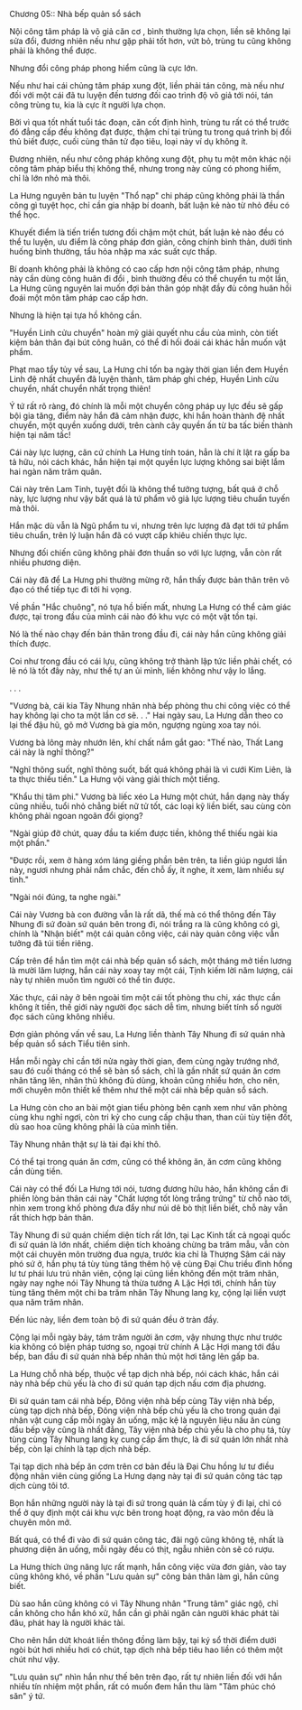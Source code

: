 




Chương 05:: Nhà bếp quản sổ sách


Nội công tâm pháp là võ giả căn cơ , bình thường lựa chọn, liền sẽ không lại sửa đổi, đương nhiên nếu như gặp phải tốt hơn, vứt bỏ, trùng tu cũng không phải là không thể được.

Nhưng đổi công pháp phong hiểm cũng là cực lớn.

Nếu như hai cái chủng tâm pháp xung đột, liền phải tán công, mà nếu như đối với một cái đã tu luyện đến tương đối cao trình độ võ giả tới nói, tán công trùng tu, kia là cực ít người lựa chọn.

Bởi vì qua tốt nhất tuổi tác đoạn, căn cốt định hình, trùng tu rất có thể trước đó đẳng cấp đều không đạt được, thậm chí tại trùng tu trong quá trình bị đối thủ biết được, cuối cùng thân tử đạo tiêu, loại này ví dụ không ít.

Đương nhiên, nếu như công pháp không xung đột, phụ tu một môn khác nội công tâm pháp biểu thị không thể, nhưng trong này cũng có phong hiểm, chỉ là lớn nhỏ mà thôi.

La Hưng nguyên bản tu luyện "Thổ nạp" chi pháp cũng không phải là thần công gì tuyệt học, chỉ cần gia nhập bí doanh, bất luận kẻ nào từ nhỏ đều có thể học.

Khuyết điểm là tiến triển tương đối chậm một chút, bất luận kẻ nào đều có thể tu luyện, ưu điểm là công pháp đơn giản, công chính bình thản, dưới tình huống bình thường, tẩu hỏa nhập ma xác suất cực thấp.

Bí doanh không phải là không có cao cấp hơn nội công tâm pháp, nhưng này cần dùng công huân đi đổi , bình thường đều có thể chuyển tu một lần, La Hưng cũng nguyên lai muốn đợi bản thân góp nhặt đầy đủ công huân hối đoái một môn tâm pháp cao cấp hơn.

Nhưng là hiện tại tựa hồ không cần.

"Huyền Linh cửu chuyển" hoàn mỹ giải quyết nhu cầu của mình, còn tiết kiệm bản thân đại bút công huân, có thể đi hối đoái cái khác hắn muốn vật phẩm.

Phạt mao tẩy tủy về sau, La Hưng chỉ tốn ba ngày thời gian liền đem Huyền Linh đệ nhất chuyển đã luyện thành, tâm pháp ghi chép, Huyền Linh cửu chuyển, nhất chuyển nhất trọng thiên!

Ý tứ rất rõ ràng, đó chính là mỗi một chuyển công pháp uy lực đều sẽ gấp bội gia tăng, điểm này hắn đã cảm nhận được, khi hắn hoàn thành đệ nhất chuyển, một quyền xuống dưới, trên cành cây quyền ấn từ ba tấc biến thành hiện tại năm tấc!

Cái này lực lượng, căn cứ chính La Hưng tính toán, hẳn là chí ít lật ra gấp ba tả hữu, nói cách khác, hắn hiện tại một quyền lực lượng không sai biệt lắm hai ngàn năm trăm quân.

Cái này trên Lam Tinh, tuyệt đối là không thể tưởng tượng, bất quá ở chỗ này, lực lượng như vậy bất quá là tứ phẩm võ giả lực lượng tiêu chuẩn tuyến mà thôi.

Hắn mặc dù vẫn là Ngũ phẩm tu vi, nhưng trên lực lượng đã đạt tới tứ phẩm tiêu chuẩn, trên lý luận hắn đã có vượt cấp khiêu chiến thực lực.

Nhưng đối chiến cũng không phải đơn thuần so với lực lượng, vẫn còn rất nhiều phương diện.

Cái này đã để La Hưng phi thường mừng rỡ, hắn thấy được bản thân trên võ đạo có thể tiếp tục đi tới hi vọng.

Về phần "Hắc chuông", nó tựa hồ biến mất, nhưng La Hưng có thể cảm giác được, tại trong đầu của mình cái nào đó khu vực có một vật tồn tại.

Nó là thế nào chạy đến bản thân trong đầu đi, cái này hắn cũng không giải thích được.

Coi như trong đầu có cái lựu, cũng không trở thành lập tức liền phải chết, có lẽ nó là tốt đây này, như thế tự an ủi mình, liền không như vậy lo lắng.

. . .

"Vương bà, cái kia Tây Nhung nhân nhà bếp phòng thu chi công việc có thể hay không lại cho ta một lần cơ sẽ. . ." Hai ngày sau, La Hưng dẫn theo co lại thế đậu hũ, gõ mở Vương bà gia môn, ngượng ngùng xoa tay nói.

Vương bà lông mày nhướn lên, khí chất nắm gắt gao: "Thế nào, Thất Lang cái này là nghĩ thông?"

"Nghĩ thông suốt, nghĩ thông suốt, bất quá không phải là vì cưới Kim Liên, là ta thực thiếu tiền." La Hưng vội vàng giải thích một tiếng.

"Khẩu thị tâm phi." Vương bà liếc xéo La Hưng một chút, hắn dạng này thấy cũng nhiều, tuổi nhỏ chẳng biết nữ tử tốt, các loại kỹ liền biết, sau cùng còn không phải ngoan ngoãn đổi giọng?

"Ngài giúp đỡ chút, quay đầu ta kiếm được tiền, không thể thiếu ngài kia một phần."

"Được rồi, xem ở hàng xóm láng giềng phần bên trên, ta liền giúp ngươi lần này, ngươi nhưng phải nắm chắc, đến chỗ ấy, ít nghe, ít xem, làm nhiều sự tình."

"Ngài nói đúng, ta nghe ngài."

Cái này Vương bà con đường vẫn là rất dã, thế mà có thể thông đến Tây Nhung đi sứ đoàn sứ quán bên trong đi, nói trắng ra là cũng không có gì, chính là "Nhận biết" một cái quản công việc, cái này quản công việc vẫn tưởng đã túi tiền riêng.

Cấp trên để hắn tìm một cái nhà bếp quản sổ sách, một tháng mở tiền lương là mười lăm lượng, hắn cái này xoay tay một cái, Tịnh kiếm lời năm lượng, cái này tự nhiên muốn tìm người có thể tin được.

Xác thực, cái này ở bên ngoài tìm một cái tốt phòng thu chi, xác thực cần không ít tiền, thế giới này người đọc sách dễ tìm, nhưng biết tính sổ người đọc sách cũng không nhiều.

Đơn giản phỏng vấn về sau, La Hưng liền thành Tây Nhung đi sứ quán nhà bếp quản sổ sách Tiểu tiên sinh.

Hắn mỗi ngày chỉ cần tới nửa ngày thời gian, đem cùng ngày trướng nhớ, sau đó cuối tháng có thể sẽ bàn sổ sách, chỉ là gần nhất sứ quán ăn cơm nhân tăng lên, nhân thủ không đủ dùng, khoản cũng nhiều hơn, cho nên, mới chuyên môn thiết kế thêm như thế một cái nhà bếp quản sổ sách.

La Hưng còn cho an bài một gian tiểu phòng bên cạnh xem như văn phòng cùng khu nghỉ ngơi, còn tri kỷ cho cung cấp chậu than, than củi tùy tiện đốt, dù sao hoa cũng không phải là của mình tiền.

Tây Nhung nhân thật sự là tài đại khí thô.

Có thể tại trong quán ăn cơm, cũng có thể không ăn, ăn cơm cũng không cần dùng tiền.

Cái này có thể đối La Hưng tới nói, tương đương hữu hảo, hắn không cần đi phiền lòng bản thân cái này "Chất lượng tốt lòng trắng trứng" từ chỗ nào tới, nhìn xem trong khố phòng đưa đẩy như núi dê bò thịt liền biết, chỗ này vẫn rất thích hợp bản thân.

Tây Nhung đi sứ quán chiếm diện tích rất lớn, tại Lạc Kinh tất cả ngoại quốc đi sứ quán là lớn nhất, chiếm diện tích khoảng chừng ba trăm mẫu, vẫn còn một cái chuyên môn trường đua ngựa, trước kia chỉ là Thượng Sâm cái này phó sứ ở, hắn phụ tá tùy tùng tăng thêm hộ vệ cùng Đại Chu triều đình hồng lư tư phái lưu trú nhân viên, cộng lại cũng liền không đến một trăm nhân, ngày nay nghe nói Tây Nhung tả thừa tướng A Lặc Hợi tới, chính hắn tùy tùng tăng thêm một chi ba trăm nhân Tây Nhung lang kỵ, cộng lại liền vượt qua năm trăm nhân.

Đến lúc này, liền đem toàn bộ đi sứ quán đều ở tràn đầy.

Cộng lại mỗi ngày bảy, tám trăm người ăn cơm, vậy nhưng thực như trước kia không có biện pháp tương so, ngoại trừ chính A Lặc Hợi mang tới đầu bếp, ban đầu đi sứ quán nhà bếp nhân thủ một hơi tăng lên gấp ba.

La Hưng chỗ nhà bếp, thuộc về tạp dịch nhà bếp, nói cách khác, hắn cái này nhà bếp chủ yếu là cho đi sứ quán tạp dịch nấu cơm địa phương.

Đi sứ quán tam cái nhà bếp, Đông viện nhà bếp cùng Tây viện nhà bếp, cùng tạp dịch nhà bếp, Đông viện nhà bếp chủ yếu là cho trong quán đại nhân vật cung cấp mỗi ngày ăn uống, mặc kệ là nguyên liệu nấu ăn cùng đầu bếp vậy cũng là nhất đẳng, Tây viện nhà bếp chủ yếu là cho phụ tá, tùy tùng cùng Tây Nhung lang kỵ cung cấp ẩm thực, là đi sứ quán lớn nhất nhà bếp, còn lại chính là tạp dịch nhà bếp.

Tại tạp dịch nhà bếp ăn cơm trên cơ bản đều là Đại Chu hồng lư tư điều động nhân viên cùng giống La Hưng dạng này tại đi sứ quán công tác tạp dịch cùng tôi tớ.

Bọn hắn những người này là tại đi sứ trong quán là cấm tùy ý đi lại, chỉ có thể ở quy định một cái khu vực bên trong hoạt động, ra vào môn đều là chuyên môn mở.

Bất quá, có thể đi vào đi sứ quán công tác, đãi ngộ cũng không tệ, nhất là phương diện ăn uống, mỗi ngày đều có thịt, ngẫu nhiên còn sẽ có rượu.

La Hưng thích ứng năng lực rất mạnh, hắn công việc vừa đơn giản, vào tay cũng không khó, về phần "Lưu quản sự" cõng bản thân làm gì, hắn cũng biết.

Dù sao hắn cũng không có vì Tây Nhung nhân "Trung tâm" giác ngộ, chỉ cần không cho hắn khó xử, hắn cần gì phải ngăn cản người khác phát tài đâu, phát hay là người khác tài.

Cho nên hắn dứt khoát liền thông đồng làm bậy, tại ký sổ thời điểm dưới ngòi bút hơi nhiều hơi có chút, tạp dịch nhà bếp tiêu hao liền có thêm một chút như vậy.

"Lưu quản sự" nhìn hắn như thế bên trên đạo, rất tự nhiên liền đối với hắn nhiều tín nhiệm một phần, rất có muốn đem hắn thu làm "Tâm phúc chó săn" ý tứ.




